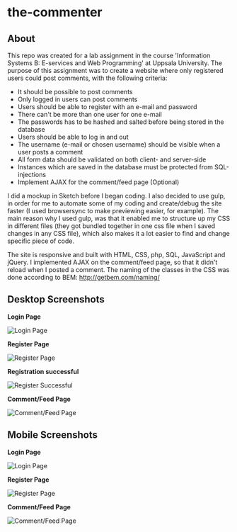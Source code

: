 # the-commenter

## About
This repo was created for a lab assignment in the course 'Information Systems B: E-services and Web Programming' at Uppsala University. The purpose of this assignment was to create a website where only registered users could post comments, with the following criteria:
- It should be possible to post comments
- Only logged in users can post comments
- Users should be able to register with an e-mail and password
- There can't be more than one user for one e-mail
- The passwords has to be hashed and salted before being stored in the database
- Users should be able to log in and out
- The username (e-mail or chosen username) should be visible when a user posts a comment
- All form data should be validated on both client- and server-side
- Instances which are saved in the database must be protected from SQL-injections
- Implement AJAX for the comment/feed page (Optional)

I did a mockup in Sketch before I began coding. I also decided to use gulp, in order for me to automate some of my coding and create/debug the site faster (I used browsersync to make previewing easier, for example). The main reason why I used gulp, was that it enabled me to structure up my CSS in different files (they got bundled together in one css file when I saved changes in any CSS file), which also makes it a lot easier to find and change specific piece of code. 

The site is responsive and built with HTML, CSS, php, SQL, JavaScript and jQuery. I implemented AJAX on the comment/feed page, so that it didn't reload when I posted a comment. The naming of the classes in the CSS was done according to BEM: http://getbem.com/naming/

## Desktop Screenshots

**Login Page**

![Login Page](https://raw.githubusercontent.com/esplito/the-commenter/master/screenshots/login_page.PNG)

**Register Page**

![Register Page](https://raw.githubusercontent.com/esplito/the-commenter/master/screenshots/register_page.PNG)

**Registration successful**

![Register Successful](https://raw.githubusercontent.com/esplito/the-commenter/master/screenshots/register_page_success.PNG)

**Comment/Feed Page**

![Comment/Feed Page](https://raw.githubusercontent.com/esplito/the-commenter/master/screenshots/feed_page.PNG)


## Mobile Screenshots

**Login Page**

![Login Page](https://raw.githubusercontent.com/esplito/the-commenter/master/screenshots/mobile_login.PNG)

**Register Page**

![Register Page](https://raw.githubusercontent.com/esplito/the-commenter/master/screenshots/mobile_register.PNG)

**Comment/Feed Page**

![Comment/Feed Page](https://raw.githubusercontent.com/esplito/the-commenter/master/screenshots/feed_page_mobile.PNG)


